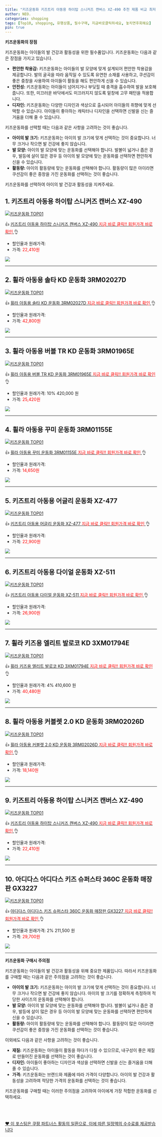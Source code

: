 ```yaml
---
title: "키즈운동화 키즈트리 아동용 하이탑 스니커즈 캔버스 XZ-490 추천 제품 비교 최저 가격 비교 장점 구매가이드"
author: NEO.
categories: shopping
tags: [Top10, shopping, 유행상품, 필수구매, 지금바로클릭하세요, 놓치면후회해요]
pin: true
---
```

**키즈운동화의 장점**

키즈운동화는 아이들의 발 건강과 활동성을 위한 필수품입니다. 키즈운동화는 다음과 같은 장점을 가지고 있습니다.

* **편안한 착용감:** 키즈운동화는 아이들의 발 모양에 맞게 설계되어 편안한 착용감을 제공합니다. 발의 굴곡을 따라 움직일 수 있도록 유연한 소재를 사용하고, 쿠션감이 좋은 중창을 사용하여 아이들이 활동을 해도 편안하게 신을 수 있습니다.
* **안전성:** 키즈운동화는 아이들이 넘어지거나 부딪힐 때 충격을 흡수하여 발을 보호해 줍니다. 또한, 미끄러운 바닥에서도 미끄러지지 않도록 밑창에 고무 패턴을 적용합니다.
* **디자인:** 키즈운동화는 다양한 디자인과 색상으로 출시되어 아이들의 취향에 맞게 선택할 수 있습니다. 아이들이 좋아하는 캐릭터나 디자인을 선택하면 신발을 신는 즐거움을 더해 줄 수 있습니다.

키즈운동화를 선택할 때는 다음과 같은 사항을 고려하는 것이 좋습니다.

* **아이의 발 크기:** 키즈운동화는 아이의 발 크기에 맞게 선택하는 것이 중요합니다. 너무 크거나 작으면 발 건강에 좋지 않습니다.
* **발 모양:** 아이의 발 모양에 맞는 운동화를 선택해야 합니다. 발볼이 넓거나 좁은 경우, 발등에 살이 많은 경우 등 아이의 발 모양에 맞는 운동화를 선택하면 편안하게 신을 수 있습니다.
* **활동량:** 아이의 활동량에 맞는 운동화를 선택해야 합니다. 활동량이 많은 아이라면 쿠션감이 좋은 중창을 가진 운동화를 선택하는 것이 좋습니다.

키즈운동화를 선택하여 아이의 발 건강과 활동성을 지켜주세요.

   

## 1. 키즈트리 아동용 하이탑 스니커즈 캔버스 XZ-490

[![키즈운동화 TOP01](https://thumbnail9.coupangcdn.com/thumbnails/remote/490x490ex/image/retail/images/1660499626862278-9f20d0a4-bb21-4fdd-810e-157dd948d110.jpg)](https://link.coupang.com/re/AFFSDP?lptag=AF3617701&subid=GithubCoopas&pageKey=6741324002&traceid=V0-153&itemId=15737723299&vendorItemId=82951641189)


👍 [키즈트리 아동용 하이탑 스니커즈 캔버스 XZ-490 <font color=red> 지금 바로 클릭!! 회원가격 바로 확인 </font> ](https://link.coupang.com/re/AFFSDP?lptag=AF3617701&subid=GithubCoopas&pageKey=6741324002&traceid=V0-153&itemId=15737723299&vendorItemId=82951641189) 👌 


- 할인율과 원래가격: 
- 가격: <span style='color:red'>22,410원</span>

[![](/discount_price.png)](https://link.coupang.com/re/AFFSDP?lptag=AF3617701&subid=GithubCoopas&pageKey=6741324002&traceid=V0-153&itemId=15737723299&vendorItemId=82951641189)

---


   

## 2. 휠라 아동용 솔타 KD 운동화 3RM02027D

[![키즈운동화 TOP01](https://thumbnail6.coupangcdn.com/thumbnails/remote/490x490ex/image/rs_quotation_api/iobdn98i/2f89b9dadce84341b8a1cfa9e5a6072f.jpg)](https://link.coupang.com/re/AFFSDP?lptag=AF3617701&subid=GithubCoopas&pageKey=6233035033&traceid=V0-153&itemId=12585528348&vendorItemId=79853511580)


👍 [휠라 아동용 솔타 KD 운동화 3RM02027D <font color=red> 지금 바로 클릭!! 회원가격 바로 확인 </font> ](https://link.coupang.com/re/AFFSDP?lptag=AF3617701&subid=GithubCoopas&pageKey=6233035033&traceid=V0-153&itemId=12585528348&vendorItemId=79853511580) 👌 


- 할인율과 원래가격: 
- 가격: <span style='color:red'>42,800원</span>

[![](/discount_price.png)](https://link.coupang.com/re/AFFSDP?lptag=AF3617701&subid=GithubCoopas&pageKey=6233035033&traceid=V0-153&itemId=12585528348&vendorItemId=79853511580)

---


   

## 3. 휠라 아동용 버블 TR KD 운동화 3RM01965E

[![키즈운동화 TOP01](https://thumbnail9.coupangcdn.com/thumbnails/remote/490x490ex/image/retail/images/2855061708428133-2ab7a6e2-801a-4103-8c80-2e247206e276.png)](https://link.coupang.com/re/AFFSDP?lptag=AF3617701&subid=GithubCoopas&pageKey=6442059261&traceid=V0-153&itemId=13948630302&vendorItemId=81197845147)


👍 [휠라 아동용 버블 TR KD 운동화 3RM01965E <font color=red> 지금 바로 클릭!! 회원가격 바로 확인 </font> ](https://link.coupang.com/re/AFFSDP?lptag=AF3617701&subid=GithubCoopas&pageKey=6442059261&traceid=V0-153&itemId=13948630302&vendorItemId=81197845147) 👌 


- 할인율과 원래가격: 10%  420,000   원
- 가격: <span style='color:red'>25,420원</span>

[![](/discount_price.png)](https://link.coupang.com/re/AFFSDP?lptag=AF3617701&subid=GithubCoopas&pageKey=6442059261&traceid=V0-153&itemId=13948630302&vendorItemId=81197845147)

---


   

## 4. 휠라 아동용 꾸미 운동화 3RM01155E

[![키즈운동화 TOP01](https://thumbnail6.coupangcdn.com/thumbnails/remote/490x490ex/image/retail/images/2878160651611202-b4cbc8f8-28b1-4613-ac65-6ad4fb25a2e9.jpg)](https://link.coupang.com/re/AFFSDP?lptag=AF3617701&subid=GithubCoopas&pageKey=6441890023&traceid=V0-153&itemId=13947873223&vendorItemId=81197102353)


👍 [휠라 아동용 꾸미 운동화 3RM01155E <font color=red> 지금 바로 클릭!! 회원가격 바로 확인 </font> ](https://link.coupang.com/re/AFFSDP?lptag=AF3617701&subid=GithubCoopas&pageKey=6441890023&traceid=V0-153&itemId=13947873223&vendorItemId=81197102353) 👌 


- 할인율과 원래가격: 
- 가격: <span style='color:red'>14,650원</span>

[![](/discount_price.png)](https://link.coupang.com/re/AFFSDP?lptag=AF3617701&subid=GithubCoopas&pageKey=6441890023&traceid=V0-153&itemId=13947873223&vendorItemId=81197102353)

---


   

## 5. 키즈트리 아동용 어글리 운동화 XZ-477

[![키즈운동화 TOP01](https://thumbnail10.coupangcdn.com/thumbnails/remote/490x490ex/image/retail/images/3481623502540176-c4db84dd-0289-453d-b70e-7ba896b9667c.jpg)](https://link.coupang.com/re/AFFSDP?lptag=AF3617701&subid=GithubCoopas&pageKey=6500775442&traceid=V0-153&itemId=14311000888&vendorItemId=81555693950)


👍 [키즈트리 아동용 어글리 운동화 XZ-477 <font color=red> 지금 바로 클릭!! 회원가격 바로 확인 </font> ](https://link.coupang.com/re/AFFSDP?lptag=AF3617701&subid=GithubCoopas&pageKey=6500775442&traceid=V0-153&itemId=14311000888&vendorItemId=81555693950) 👌 


- 할인율과 원래가격: 
- 가격: <span style='color:red'>22,900원</span>

[![](/discount_price.png)](https://link.coupang.com/re/AFFSDP?lptag=AF3617701&subid=GithubCoopas&pageKey=6500775442&traceid=V0-153&itemId=14311000888&vendorItemId=81555693950)

---


   

## 6. 키즈트리 아동용 다이얼 운동화 XZ-511

[![키즈운동화 TOP01](https://thumbnail8.coupangcdn.com/thumbnails/remote/490x490ex/image/retail/images/2023/08/09/16/2/3f8c724d-973b-432f-a591-f47ad7cbddfe.jpg)](https://link.coupang.com/re/AFFSDP?lptag=AF3617701&subid=GithubCoopas&pageKey=7515457113&traceid=V0-153&itemId=19701081337&vendorItemId=86830554982)


👍 [키즈트리 아동용 다이얼 운동화 XZ-511 <font color=red> 지금 바로 클릭!! 회원가격 바로 확인 </font> ](https://link.coupang.com/re/AFFSDP?lptag=AF3617701&subid=GithubCoopas&pageKey=7515457113&traceid=V0-153&itemId=19701081337&vendorItemId=86830554982) 👌 


- 할인율과 원래가격: 
- 가격: <span style='color:red'>26,900원</span>

[![](/discount_price.png)](https://link.coupang.com/re/AFFSDP?lptag=AF3617701&subid=GithubCoopas&pageKey=7515457113&traceid=V0-153&itemId=19701081337&vendorItemId=86830554982)

---


   

## 7. 휠라 키즈용 엘리트 발로코 KD 3XM01794E

[![키즈운동화 TOP01](https://thumbnail6.coupangcdn.com/thumbnails/remote/490x490ex/image/retail/images/4722001033161176-869e241b-e9fb-4f22-bf47-7106f85dfed4.jpg)](https://link.coupang.com/re/AFFSDP?lptag=AF3617701&subid=GithubCoopas&pageKey=6489051993&traceid=V0-153&itemId=14237688608&vendorItemId=81482920294)


👍 [휠라 키즈용 엘리트 발로코 KD 3XM01794E <font color=red> 지금 바로 클릭!! 회원가격 바로 확인 </font> ](https://link.coupang.com/re/AFFSDP?lptag=AF3617701&subid=GithubCoopas&pageKey=6489051993&traceid=V0-153&itemId=14237688608&vendorItemId=81482920294) 👌 


- 할인율과 원래가격: 4%  410,600   원
- 가격: <span style='color:red'>40,480원</span>

[![](/discount_price.png)](https://link.coupang.com/re/AFFSDP?lptag=AF3617701&subid=GithubCoopas&pageKey=6489051993&traceid=V0-153&itemId=14237688608&vendorItemId=81482920294)

---


   

## 8. 휠라 아동용 커블렛 2.0 KD 운동화 3RM02026D

[![키즈운동화 TOP01](https://thumbnail6.coupangcdn.com/thumbnails/remote/490x490ex/image/rs_quotation_api/ld9iykly/271715b6d00746e39ab8628ec5de9f46.jpg)](https://link.coupang.com/re/AFFSDP?lptag=AF3617701&subid=GithubCoopas&pageKey=6235461389&traceid=V0-153&itemId=12555107441&vendorItemId=79823418796)


👍 [휠라 아동용 커블렛 2.0 KD 운동화 3RM02026D <font color=red> 지금 바로 클릭!! 회원가격 바로 확인 </font> ](https://link.coupang.com/re/AFFSDP?lptag=AF3617701&subid=GithubCoopas&pageKey=6235461389&traceid=V0-153&itemId=12555107441&vendorItemId=79823418796) 👌 


- 할인율과 원래가격: 
- 가격: <span style='color:red'>18,140원</span>

[![](/discount_price.png)](https://link.coupang.com/re/AFFSDP?lptag=AF3617701&subid=GithubCoopas&pageKey=6235461389&traceid=V0-153&itemId=12555107441&vendorItemId=79823418796)

---


   

## 9. 키즈트리 아동용 하이탑 스니커즈 캔버스 XZ-490

[![키즈운동화 TOP01](https://thumbnail6.coupangcdn.com/thumbnails/remote/490x490ex/image/retail/images/2022/08/29/17/5/34393582-b93a-4237-8d9e-0b2f8ba526a8.jpg)](https://link.coupang.com/re/AFFSDP?lptag=AF3617701&subid=GithubCoopas&pageKey=6741324002&traceid=V0-153&itemId=15737723295&vendorItemId=82951641161)


👍 [키즈트리 아동용 하이탑 스니커즈 캔버스 XZ-490 <font color=red> 지금 바로 클릭!! 회원가격 바로 확인 </font> ](https://link.coupang.com/re/AFFSDP?lptag=AF3617701&subid=GithubCoopas&pageKey=6741324002&traceid=V0-153&itemId=15737723295&vendorItemId=82951641161) 👌 


- 할인율과 원래가격: 
- 가격: <span style='color:red'>22,410원</span>

[![](/discount_price.png)](https://link.coupang.com/re/AFFSDP?lptag=AF3617701&subid=GithubCoopas&pageKey=6741324002&traceid=V0-153&itemId=15737723295&vendorItemId=82951641161)

---


   

## 10. 아디다스 아디다스 키즈 슈퍼스타 360C 운동화 매장판 GX3227

[![키즈운동화 TOP01](https://thumbnail6.coupangcdn.com/thumbnails/remote/490x490ex/image/vendor_inventory/defe/01801ffcca660b1960129ec4dbc22f54b588b493de250329bcaab9c9f445.jpg)](https://link.coupang.com/re/AFFSDP?lptag=AF3617701&subid=GithubCoopas&pageKey=7554156993&traceid=V0-153&itemId=19886860198&vendorItemId=87662320023)


👍 [아디다스 아디다스 키즈 슈퍼스타 360C 운동화 매장판 GX3227 <font color=red> 지금 바로 클릭!! 회원가격 바로 확인 </font> ](https://link.coupang.com/re/AFFSDP?lptag=AF3617701&subid=GithubCoopas&pageKey=7554156993&traceid=V0-153&itemId=19886860198&vendorItemId=87662320023) 👌 


- 할인율과 원래가격: 2%  211,500   원
- 가격: <span style='color:red'>29,700원</span>

[![](/discount_price.png)](https://link.coupang.com/re/AFFSDP?lptag=AF3617701&subid=GithubCoopas&pageKey=7554156993&traceid=V0-153&itemId=19886860198&vendorItemId=87662320023)

---
**키즈운동화 구매시 주의점**

키즈운동화는 아이들의 발 건강과 활동성을 위해 중요한 제품입니다. 따라서 키즈운동화를 구매할 때는 다음과 같은 주의점을 고려하는 것이 좋습니다.

* **아이의 발 크기:** 키즈운동화는 아이의 발 크기에 맞게 선택하는 것이 중요합니다. 너무 크거나 작으면 발 건강에 좋지 않습니다. 아이의 발 크기를 정확하게 측정하여 적당한 사이즈의 운동화를 선택해야 합니다.
* **발 모양:** 아이의 발 모양에 맞는 운동화를 선택해야 합니다. 발볼이 넓거나 좁은 경우, 발등에 살이 많은 경우 등 아이의 발 모양에 맞는 운동화를 선택하면 편안하게 신을 수 있습니다.
* **활동량:** 아이의 활동량에 맞는 운동화를 선택해야 합니다. 활동량이 많은 아이라면 쿠션감이 좋은 중창을 가진 운동화를 선택하는 것이 좋습니다.

이외에도 다음과 같은 사항을 고려하는 것이 좋습니다.

* **재질:** 키즈운동화는 아이들이 활동을 하다가 다칠 수 있으므로, 내구성이 좋은 재질로 만들어진 운동화를 선택하는 것이 좋습니다.
* **디자인:** 아이들이 좋아하는 디자인과 색상을 선택하면 신발을 신는 즐거움을 더해 줄 수 있습니다.
* **가격:** 키즈운동화는 브랜드와 제품에 따라 가격이 다양합니다. 아이의 발 건강과 활동성을 고려하여 적당한 가격의 운동화를 선택하는 것이 좋습니다.

키즈운동화를 구매할 때는 이러한 주의점을 고려하여 아이에게 가장 적합한 운동화를 선택하세요.<br><br><br><br><br> [ ❤  이 포스팅은 쿠팡 파트너스 활동의 일환으로, 이에 따른 일정액의 수수료를 제공받습니다](https://link.coupang.com/a/bcEFyh)